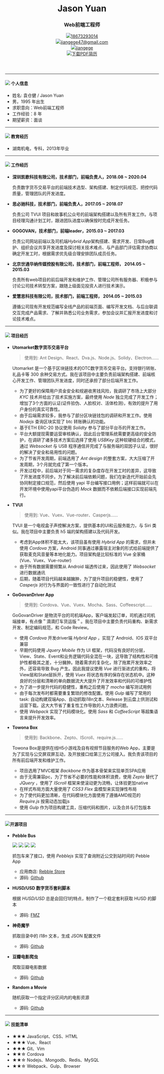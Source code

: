 <header>
  <h1>Jason Yuan</h1>
  <h3>Web前端工程师</h3>
  <div class="contact">
    <div>
      <img src="assets/phone-solid.svg" class="icon effect-shake" /><a href="tel:18673293104">18673293014</a>
    </div>
    <div>
      <img src="assets/envelope-solid.svg" class="icon" /><a href="mailto:jiangege47@gmail.com">jiangege47@gmail.com</a>
    </div>
    <div>
      <img src="assets/github-brands.svg" class="icon" /><a href="https://github.com/jiangege" target="_blank">jiangege</a>
    </div>
    <div class="pdf">
      <img src="assets/bg-pdf.svg" class="icon" /><a href="resume.pdf">下载PDF简历</a>
    </div>
  <div>
</header>
<hr>

#### <img src="assets/info-circle-solid.svg" class="icon"> 个人信息 
 - 姓名: 袁仓健 / Jason Yuan
 - 男，1995 年出生
 - 求职意向：Web前端工程师
 - 工作经验：8 年
 - 期望薪资：面谈

---

#### <img src="assets/graduation-cap-solid.svg" class="icon"> 教育经历

- 湖南机电，专科，2013年毕业
---

#### <img src="assets/briefcase-solid.svg" class="icon"> 工作经历

- **深圳凯歌科技有限公司，技术部门，前端负责人，2018.08 ~ 2020.04**

  负责数字货币交易平台的前端技术选型、架构搭建、制定代码规范、把控代码质量，管理团队的开发进度。

- **思必驰科技，技术部门，前端负责人，2017.05 ~ 2018.07**

  负责公司 TVUI 项目和故事机公众号的前端架构搭建以及所有开发工作。与项目经理沟通计划工时，跟进团队进度以确保按时完成开发任务。

<div class="page-break"></div>

- **GOGOVAN，技术部门，前端leader，2015.03 ~ 2017.03**

    负责公司网站前端以及司机端*Hybrid App*架构搭建、需求开发、日常Bug维护、组织会议共享开发进度及探讨相关技术难点、与产品部门评估需求协商以确定开发工时，根据需求优先级合理安排团队成员任务。


- **北京世通华纳传媒控股有限公司，技术部门，前端工程师， 2014.05 ~ 2015.03**

    负责所有web项目的前后端开发和维护工作、管理公司所有服务器、积极参与讨论公司技术转型方案，跟随上级面见投资人进行技术演示。

- **爱慧思科技有限公司，技术部门，前端工程师， 2014.05 ~ 2015.03**

    遵循公司现有开发规范编写全线产品的前端页面、编写开发文档、与后台联调交互完成产品需求、了解并熟悉公司业务需求，参加会议并汇报开发进度和讨论技术难点。

---

#### <img src="assets/project-diagram-solid.svg" class="icon"> 项目经历

- **Utomarket数字货币交易平台**

  > 使用到: Ant Design、React、Dva.js、Node.js、Solidy、Electron......

  Utomarket 是一个基于区块链技术的OTC数字货币交易平台。支持银行转账、礼品卡等 300 余种交易方式。我在该项目中主要负责前端架构搭建、前端核心开发工作、管理团队开发进度，同时还承担了部分后端开发工作。
  
  - 为了更好的保障用户资金安全和规避收黑钱风险，我调研了市场上大部分 *KYC* 技术并给出了技术实施方案，最终使用 *Node* 独立完成了开发工作；增加了3个方面的认证(证件验伪、人脸校对、活体检测)，有效的提升了用户身份的真实可靠性。
  - 由于后端需求较多，我参与了部分区块链钱包的调研和开发工作。使用 *Nodejs* 查询区块实现了 btc 转账确认的功能。
  - 基于ETH ERC-20 协议使用 *Solidty* 参与了部分平台币的开发工作。
  - 平台大额提现需要运营审核确认，因此后台管理系统需要更高级的安全防护，在调研了诸多技术方案后选择了使用 *USBKey* 这种软硬结合的模式，通过 *Websocket* 与 USB 程序通信并完成了与服务端的双因子认证，很好的解决了安全和易用性的问题。
  - 为了节省开发周期，前端选用了 *Ant design* 的整套方案，大大压缩了开发周期，3个月就完成了第一个版本。
  - 开发过程中，前后端对于同一需求的复杂度存在开发工时的差异，这导致了开发进度不同步。为了解决前后端依赖问题，我们在新迭代开始前会先协同制定接口规范，然后使用 yapi 平台编写接口用例；这样前端就可以在开发环境中使用yapi平台伪造的 *Mock* 数据而不依赖后端接口实现前端先行。

- **TVUI**
  
  > 使用到: Vue、Vuex、Vue-router、Casperjs......

  TVUI 是一个电视盒子声控解决方案，提供基本的UI和云服务能力，与 Siri 类似。我在项目中主要负责 h5 端的架构搭建以及代码开发。

  - 考虑到App体积不能太大，该项目虽有使用 *Hybrid App* 的需求，但并未使用 *Cordova* 方案，Android 同事通过暴露宿主对象的形式给前端提供了获取麦克风音量等本地化能力。项目架构是比较标准的 Vue 全家桶(Vue、Vuex、Vue-router)
  - 由于所有数据需要频繁从 Android 端透传过来，因此使用了 *Websocket* 进行数据通讯
  - 后期，随着项目代码越来越臃肿，为了提升项目的稳健性，使用了 *Casperjs* 对行为与界面的一致性进行了自动化测试

- **GoGovanDriver App**
  > 使用到: Cordova、Vue、Vuex、Mocha、Sass、Coffeescript......

  GoGovanDriver 是物流平台的司机端App，客户端发起订单，司机通过司机端接单，有点像＂滴滴打车货运版＂。我在项目中主要负责代码重构、新需求开发、制定编码规范，和 Code Review。
  - 使用 *Cordova* 开发driver端 *Hybrid App* ，实现了 Android、IOS 双平台兼容
  - 早期代码使用 *Jquery Mobile* 作为 UI 框架，代码没有良好的分层，View、State、Event和业务逻辑代码全混在一块，这导致了结构性和可维护性都极其之差，十分臃肿。随着需求的复杂化，除了拖累开发效率之外，还容易导致 Bug 产生。因此我提议使用 *Vue* 进行渐进式的重构，将View层和State层拆开，使用 *Vuex* 将状态有序的保存在状态机中。这种良好的分层和清晰的单向数据流大大提升了开发效率和代码的可维护性
  - 为了进一步提升代码的稳健性，重构之后使用了 *mocha* 编写测试用例
  - 由于每次发布时都需要重复繁琐的修改配置。使用 *Gulp* 编写了常用的task: 自动构建双端App、自动抓取i18n文本、Release 到云盘上供测试和运营下载。这大大节省了重复性工作导致的人力浪费问题。
  - 使用 *Webpack*  实现了代码模块化。使用 *Sass* 和 *CoffeeScript* 等超集语言来提升开发效率。

- **Towona Box**
  > 使用到: Backbone、Zepto、IScroll、require.js......

  Towona Box是提供在线H5小游戏及自有视频节目服务的Web App，主要是为了实现与公交屏双屏互动，及开放接口给第三方公司接入。我负责该项目的所有前后端开发和维护工作。
  - 项目选用了MVC框架 *Backbone* 作为基本骨架来实现单页SPA应用
  - 由于无需兼容pc，为了节省不必要的性能和体积浪费，使用 *Zepto* 替代了 *JQuery* ，使用了 *IScroll* 框架来使滚动更为流畅，让体验更加native
  - 在样式布局方面大量使用了 *CSS3 Flex* 盒模型来实现弹性布局
  - 为了使代码更加清晰，在代码模块化方面使用了遵循AMD规范的 *Require.js* 按需动态加载js
  - 使用 *Gulp* 作为项目构建工具，压缩代码和图片，以及合并与打包版本

---

<div class="page-break"></div>

#### <img src="assets/code.svg" class="icon">开源项目

- **Pebble Bus**

    <div class="booth">
      <img src="assets/china-bus/1.png">
      <img src="assets/china-bus/2.png">
      <img src="assets/china-bus/3.png">
      <img src="assets/china-bus/4.png">
    </div>

    抓包车来了接口，使用 *Pebblejs* 实现了查询附近公交到站时间的 Pebble App

    - 应用商店: [Rebble Store](https://store-beta.rebble.io/app/570019180cbe9e7b32000002)
    - 源码: [Github](https://store-beta.rebble.io/app/570019180cbe9e7b32000002)

- **HUSD/USD 数字货币套利脚本**

    根据 *HUSD/USD* 总是会回归1的特点，制作了一个稳定套利获取 HUSD 的脚本

    - 源码: [FMZ](https://www.fmz.com/strategy/164047)


- **神奇魔芋**
   
  抓取目录中的 *I18n* 文本，生成 JSON 配置文件
  - 源码: [Github](https://github.com/paean-tech/magicD)

- **豆瓣电影爬虫**

  爬取豆瓣电影数据

  - 源码: [Github](https://github.com/jiangege/dbmovie-crawler)

- **Random a Movie**
    
  随机获取一个指定评分区间内的电影资源

  - 源码: [Github](https://github.com/jiangege/random-movie)


---

#### <img src="assets/tools-solid.svg" class="icon"> 技能清单
- ★★★ JavaScript、CSS、HTML
- ★★★ Vue、React
- ★★★ Git、Vim
- ★★☆ Cordova
- ★★☆ Nodejs、Mongodb、Redis、MySQL
- ★★☆ Webpack、Gulp、Browser
